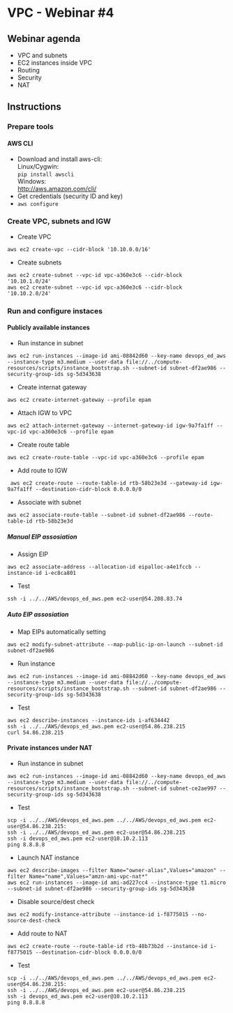 # VPC - Webinar #4
## Webinar agenda
* VPC and subnets
* EC2 instances inside VPC
* Routing
* Security
* NAT

## Instructions
### Prepare tools
#### AWS CLI
* Download and install aws-cli:  
  Linux/Cygwin:  
    ```pip install awscli```  
  Windows:  
    http://aws.amazon.com/cli/
* Get credentials (security ID and key)
* ```aws configure```

### Create VPC, subnets and IGW

* Create VPC
```
aws ec2 create-vpc --cidr-block '10.10.0.0/16'
```

* Create subnets
```
aws ec2 create-subnet --vpc-id vpc-a360e3c6 --cidr-block '10.10.1.0/24'
aws ec2 create-subnet --vpc-id vpc-a360e3c6 --cidr-block '10.10.2.0/24'
```

### Run and configure instaces

#### Publicly available instances

* Run instance in subnet
```
aws ec2 run-instances --image-id ami-08842d60 --key-name devops_ed_aws --instance-type m3.medium --user-data file://../compute-resources/scripts/instance_bootstrap.sh --subnet-id subnet-df2ae986 --security-group-ids sg-5d343638
```

* Create internat gateway
```
aws ec2 create-internet-gateway --profile epam
```

* Attach IGW to VPC
```
aws ec2 attach-internet-gateway --internet-gateway-id igw-9a7fa1ff --vpc-id vpc-a360e3c6 --profile epam
```

* Create route table
```
aws ec2 create-route-table --vpc-id vpc-a360e3c6 --profile epam
```

* Add route to IGW
```
 aws ec2 create-route --route-table-id rtb-58b23e3d --gateway-id igw-9a7fa1ff --destination-cidr-block 0.0.0.0/0
```

* Associate with subnet
```
aws ec2 associate-route-table --subnet-id subnet-df2ae986 --route-table-id rtb-58b23e3d
```

##### Manual EIP assosiation

* Assign EIP
```
aws ec2 associate-address --allocation-id eipalloc-a4e1fccb --instance-id i-ec8ca801
```

* Test
```
ssh -i ../../AWS/devops_ed_aws.pem ec2-user@54.208.83.74
```

##### Auto EIP assosiation

* Map EIPs automatically setting
```
aws ec2 modify-subnet-attribute --map-public-ip-on-launch --subnet-id subnet-df2ae986
```

* Run instance
```
aws ec2 run-instances --image-id ami-08842d60 --key-name devops_ed_aws --instance-type m3.medium --user-data file://../compute-resources/scripts/instance_bootstrap.sh --subnet-id subnet-df2ae986 --security-group-ids sg-5d343638
```

* Test
```
aws ec2 describe-instances --instance-ids i-af634442
ssh -i ../../AWS/devops_ed_aws.pem ec2-user@54.86.238.215
curl 54.86.238.215
```

#### Private instances under NAT

* Run instance in subnet
```
aws ec2 run-instances --image-id ami-08842d60 --key-name devops_ed_aws --instance-type m3.medium --user-data file://../compute-resources/scripts/instance_bootstrap.sh --subnet-id subnet-ce2ae997 --security-group-ids sg-5d343638
```

* Test
```
scp -i ../../AWS/devops_ed_aws.pem ../../AWS/devops_ed_aws.pem ec2-user@54.86.238.215:
ssh -i ../../AWS/devops_ed_aws.pem ec2-user@54.86.238.215
ssh -i devops_ed_aws.pem ec2-user@10.10.2.113
ping 8.8.8.8
```

* Launch NAT instance
```
aws ec2 describe-images --filter Name="owner-alias",Values="amazon" --filter Name="name",Values="amzn-ami-vpc-nat*"
aws ec2 run-instances --image-id ami-ad227cc4 --instance-type t1.micro --subnet-id subnet-df2ae986 --security-group-ids sg-5d343638
```

* Disable source/dest check
```
aws ec2 modify-instance-attribute --instance-id i-f8775015 --no-source-dest-check
```

* Add route to NAT
```
aws ec2 create-route --route-table-id rtb-48b73b2d --instance-id i-f8775015 --destination-cidr-block 0.0.0.0/0
```

* Test
```
scp -i ../../AWS/devops_ed_aws.pem ../../AWS/devops_ed_aws.pem ec2-user@54.86.238.215:
ssh -i ../../AWS/devops_ed_aws.pem ec2-user@54.86.238.215
ssh -i devops_ed_aws.pem ec2-user@10.10.2.113
ping 8.8.8.8
```